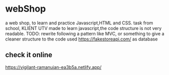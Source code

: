 # webShop
a web shop, to learn and practice Javascript,HTML and CSS.
task from school, KLIENT UTV
made to learn javascript,the code structure is not very readable.
TODO: rewrite following a pattern like MVC, or something to give a cleaner structure to the code
used https://fakestoreapi.com/ as database
## check it online
https://vigilant-ramanujan-ea3b5a.netlify.app/
